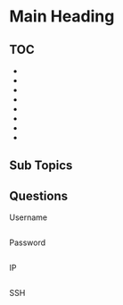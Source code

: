 # Main Heading

## TOC
- []()
- []()
- []()
- []()
- []()
- []()
- []()
- []()

## Sub Topics

## Questions

Username
```python
```

Password
```python
```

IP
```python
```

SSH
```python
```

